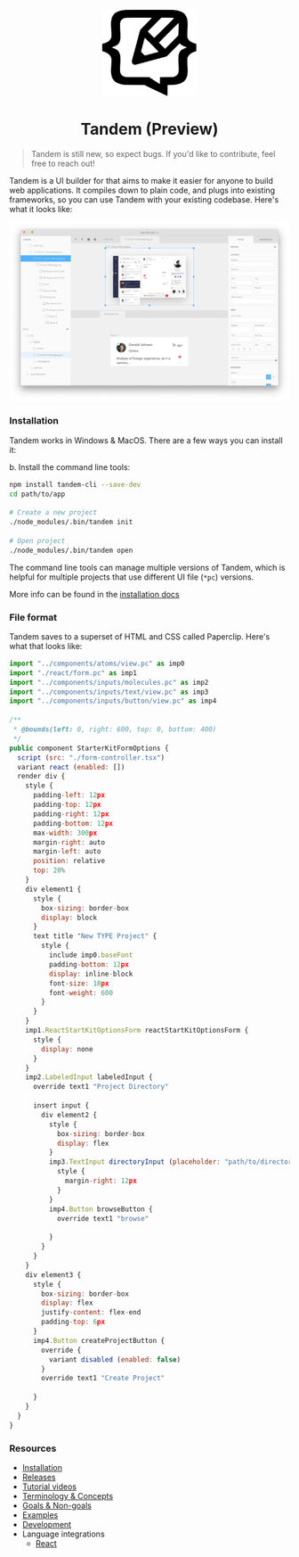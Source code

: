 <p align="center">
  <img src="assets/logo.svg" width="170px">
  <h1 align="center">Tandem (Preview)</h1>
</p>

> Tandem is still new, so expect bugs. If you'd like to contribute, feel free to reach out!

<!-- [![Backers on Open Collective](https://opencollective.com/tandem/backers/badge.svg)](#backers)
[![Sponsors on Open Collective](https://opencollective.com/tandem/sponsors/badge.svg)](#sponsors) -->

Tandem is a UI builder for that aims to make it easier for anyone to build web applications. It compiles down to plain code, and plugs into existing frameworks, so you can use Tandem with your existing codebase. Here's what it looks like:

![Split view](./assets/screenshots/v10.1.7.png)

### Installation

Tandem works in Windows & MacOS. There are a few ways you can install it:

b. Install the command line tools:

```bash
npm install tandem-cli --save-dev
cd path/to/app

# Create a new project
./node_modules/.bin/tandem init

# Open project
./node_modules/.bin/tandem open
```

The command line tools can manage multiple versions of Tandem, which is helpful for multiple projects that use different UI file (`*pc`) versions.

More info can be found in the [installation docs](./docs/installation.md)

### File format

Tandem saves to a superset of HTML and CSS called Paperclip. Here's what that looks like:

```jsx
import "../components/atoms/view.pc" as imp0
import "./react/form.pc" as imp1
import "../components/inputs/molecules.pc" as imp2
import "../components/inputs/text/view.pc" as imp3
import "../components/inputs/button/view.pc" as imp4

/**
 * @bounds(left: 0, right: 600, top: 0, bottom: 400)
 */
public component StarterKitFormOptions {
  script (src: "./form-controller.tsx")
  variant react (enabled: [])
  render div {
    style {
      padding-left: 12px
      padding-top: 12px
      padding-right: 12px
      padding-bottom: 12px
      max-width: 300px
      margin-right: auto
      margin-left: auto
      position: relative
      top: 20%
    }
    div element1 {
      style {
        box-sizing: border-box
        display: block
      }
      text title "New TYPE Project" {
        style {
          include imp0.baseFont
          padding-bottom: 12px
          display: inline-block
          font-size: 18px
          font-weight: 600
        }
      }
    }
    imp1.ReactStartKitOptionsForm reactStartKitOptionsForm {
      style {
        display: none
      }
    }
    imp2.LabeledInput labeledInput {
      override text1 "Project Directory"

      insert input {
        div element2 {
          style {
            box-sizing: border-box
            display: flex
          }
          imp3.TextInput directoryInput (placeholder: "path/to/directory") {
            style {
              margin-right: 12px
            }
          }
          imp4.Button browseButton {
            override text1 "browse"

          }
        }
      }
    }
    div element3 {
      style {
        box-sizing: border-box
        display: flex
        justify-content: flex-end
        padding-top: 6px
      }
      imp4.Button createProjectButton {
        override {
          variant disabled (enabled: false)
        }
        override text1 "Create Project"

      }
    }
  }
}
```

### Resources

- [Installation](./docs/installation.md)
- [Releases](https://github.com/tandemcode/tandem/releases)
- [Tutorial videos](https://www.youtube.com/playlist?list=PLCNS_PVbhoSXOrjiJQP7ZjZJ4YHULnB2y)
- [Terminology & Concepts](./docs/concepts.md)
- [Goals & Non-goals](./docs/goals.md)
- [Examples](./examples)
- [Development](./docs/contributing/development.md)
- Language integrations
  - [React](./packages/paperclip-react-loader)

<!--
## Contributors

This project exists thanks to all the people who contribute.
<a href="https://github.com/tandemcode/tandem/graphs/contributors"><img src="https://opencollective.com/tandem/contributors.svg?width=890&button=false" /></a>

## Backers

Thank you to all our backers! 🙏 [[Become a backer](https://opencollective.com/tandem#backer)]

<a href="https://opencollective.com/tandem#backers" target="_blank"><img src="https://opencollective.com/tandem/backers.svg?width=890"></a>

## Sponsors

Support this project by becoming a sponsor. Your logo will show up here with a link to your website. [[Become a sponsor](https://opencollective.com/tandem#sponsor)]

<a href="https://opencollective.com/tandem/sponsor/0/website" target="_blank"><img src="https://opencollective.com/tandem/sponsor/0/avatar.svg"></a>
<a href="https://opencollective.com/tandem/sponsor/1/website" target="_blank"><img src="https://opencollective.com/tandem/sponsor/1/avatar.svg"></a>
<a href="https://opencollective.com/tandem/sponsor/2/website" target="_blank"><img src="https://opencollective.com/tandem/sponsor/2/avatar.svg"></a>
<a href="https://opencollective.com/tandem/sponsor/3/website" target="_blank"><img src="https://opencollective.com/tandem/sponsor/3/avatar.svg"></a>
<a href="https://opencollective.com/tandem/sponsor/4/website" target="_blank"><img src="https://opencollective.com/tandem/sponsor/4/avatar.svg"></a>
<a href="https://opencollective.com/tandem/sponsor/5/website" target="_blank"><img src="https://opencollective.com/tandem/sponsor/5/avatar.svg"></a>
<a href="https://opencollective.com/tandem/sponsor/6/website" target="_blank"><img src="https://opencollective.com/tandem/sponsor/6/avatar.svg"></a>
<a href="https://opencollective.com/tandem/sponsor/7/website" target="_blank"><img src="https://opencollective.com/tandem/sponsor/7/avatar.svg"></a>
<a href="https://opencollective.com/tandem/sponsor/8/website" target="_blank"><img src="https://opencollective.com/tandem/sponsor/8/avatar.svg"></a>
<a href="https://opencollective.com/tandem/sponsor/9/website" target="_blank"><img src="https://opencollective.com/tandem/sponsor/9/avatar.svg"></a>

-->
